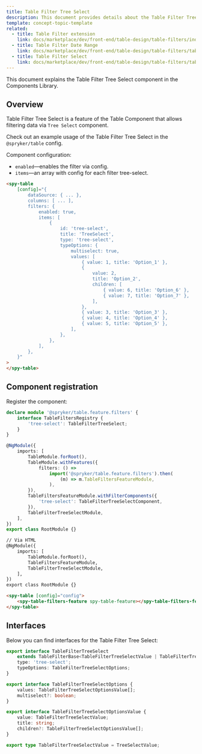 ```yaml
---
title: Table Filter Tree Select
description: This document provides details about the Table Filter Tree Select component in the Components Library.
template: concept-topic-template
related:
  - title: Table Filter extension
    link: docs/marketplace/dev/front-end/table-design/table-filters/index.html
  - title: Table Filter Date Range
    link: docs/marketplace/dev/front-end/table-design/table-filters/table-filter-date-range.html
  - title: Table Filter Select
    link: docs/marketplace/dev/front-end/table-design/table-filters/table-filter-select.html
---
```


This document explains the Table Filter Tree Select component in the Components Library.

## Overview

Table Filter Tree Select is a feature of the Table Component that allows filtering data via `Tree Select` component.

Check out an example usage of the Table Filter Tree Select in the `@spryker/table` config.

Component configuration:

- `enabled`—enables the filter via config.  
- `items`—an array with config for each filter tree-select.  

```html
<spy-table
    [config]="{
        dataSource: { ... },
        columns: [ ... ],
        filters: {
            enabled: true,
            items: [
                {
                    id: 'tree-select',
                    title: 'TreeSelect',
                    type: 'tree-select',
                    typeOptions: {
                        multiselect: true,
                        values: [
                            { value: 1, title: 'Option_1' },
                            {
                                value: 2,
                                title: 'Option_2',
                                children: [
                                    { value: 6, title: 'Option_6' },
                                    { value: 7, title: 'Option_7' },
                                ],
                            },
                            { value: 3, title: 'Option_3' },
                            { value: 4, title: 'Option_4' },
                            { value: 5, title: 'Option_5' },
                        ],
                    },
                },
            ],
        },                                                                                           
    }"
>
</spy-table>
```

## Component registration

Register the component:

```ts
declare module '@spryker/table.feature.filters' {
    interface TableFiltersRegistry {
        'tree-select': TableFilterTreeSelect;
    }
}

@NgModule({
    imports: [
        TableModule.forRoot(),
        TableModule.withFeatures({
            filters: () =>
                import('@spryker/table.feature.filters').then(
                    (m) => m.TableFiltersFeatureModule,
                ),
        }),
        TableFiltersFeatureModule.withFilterComponents({
            'tree-select': TableFilterTreeSelectComponent,
        }),
        TableFilterTreeSelectModule,
    ],
})
export class RootModule {}
```

```html
// Via HTML
@NgModule({
    imports: [
        TableModule.forRoot(),
        TableFiltersFeatureModule,
        TableFilterTreeSelectModule,
    ],
})
export class RootModule {}

<spy-table [config]="config">
    <spy-table-filters-feature spy-table-feature></spy-table-filters-feature>
</spy-table>
```

## Interfaces

Below you can find interfaces for the Table Filter Tree Select:

```ts
export interface TableFilterTreeSelect
    extends TableFilterBase<TableFilterTreeSelectValue | TableFilterTreeSelectValue[]> {
    type: 'tree-select';
    typeOptions: TableFilterTreeSelectOptions;
}

export interface TableFilterTreeSelectOptions {
    values: TableFilterTreeSelectOptionsValue[];
    multiselect?: boolean;
}

export interface TableFilterTreeSelectOptionsValue {
    value: TableFilterTreeSelectValue;
    title: string;
    children?: TableFilterTreeSelectOptionsValue[];
}

export type TableFilterTreeSelectValue = TreeSelectValue;
```
